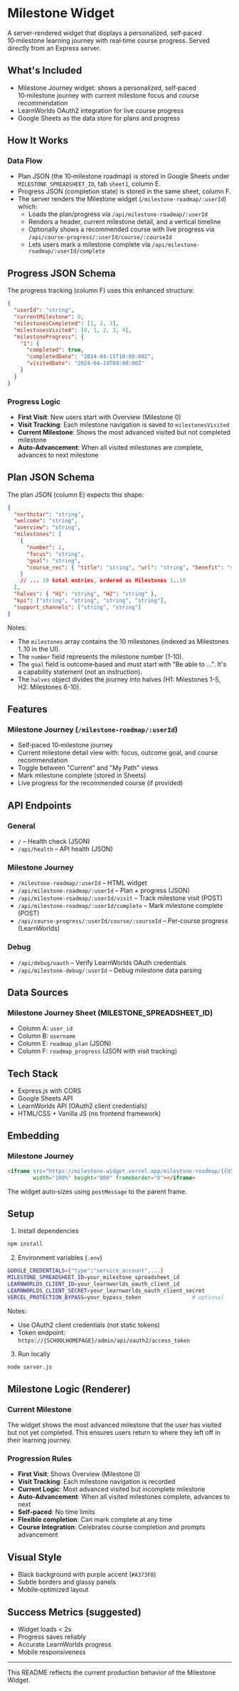 # Milestone Widget

A server-rendered widget that displays a personalized, self‑paced 10‑milestone learning journey with real‑time course progress. Served directly from an Express server.

## What's Included

- Milestone Journey widget: shows a personalized, self‑paced 10‑milestone journey with current milestone focus and course recommendation
- LearnWorlds OAuth2 integration for live course progress
- Google Sheets as the data store for plans and progress

## How It Works

### Data Flow
- Plan JSON (the 10‑milestone roadmap) is stored in Google Sheets under `MILESTONE_SPREADSHEET_ID`, tab `sheet1`, column E.
- Progress JSON (completion state) is stored in the same sheet, column F.
- The server renders the Milestone widget (`/milestone-roadmap/:userId`) which:
  - Loads the plan/progress via `/api/milestone-roadmap/:userId`
  - Renders a header, current milestone detail, and a vertical timeline
  - Optionally shows a recommended course with live progress via `/api/course-progress/:userId/course/:courseId`
  - Lets users mark a milestone complete via `/api/milestone-roadmap/:userId/complete`

## Progress JSON Schema

The progress tracking (column F) uses this enhanced structure:

```json
{
  "userId": "string",
  "currentMilestone": 0,
  "milestonesCompleted": [1, 2, 3],
  "milestonesVisited": [0, 1, 2, 3, 4],
  "milestoneProgress": {
    "1": {
      "completed": true,
      "completedDate": "2024-04-15T10:00:00Z",
      "visitedDate": "2024-04-14T09:00:00Z"
    }
  }
}
```

### Progress Logic
- **First Visit**: New users start with Overview (Milestone 0)
- **Visit Tracking**: Each milestone navigation is saved to `milestonesVisited`
- **Current Milestone**: Shows the most advanced visited but not completed milestone
- **Auto-Advancement**: When all visited milestones are complete, advances to next milestone

## Plan JSON Schema

The plan JSON (column E) expects this shape:

```json
{
  "northstar": "string",
  "welcome": "string",
  "overview": "string",
  "milestones": [
    {
      "number": 1,
      "focus": "string",
      "goal": "string",
      "course_rec": { "title": "string", "url": "string", "benefit": "string" }
    }
    // ... 10 total entries, ordered as Milestones 1..10
  ],
  "halves": { "H1": "string", "H2": "string" },
  "kpi": ["string", "string", "string", "string"],
  "support_channels": ["string", "string"]
}
```

Notes:
- The `milestones` array contains the 10 milestones (indexed as Milestones 1..10 in the UI).
- The `number` field represents the milestone number (1-10).
- The `goal` field is outcome‑based and must start with "Be able to …". It's a capability statement (not an instruction).
- The `halves` object divides the journey into halves (H1: Milestones 1-5, H2: Milestones 6-10).

## Features

### Milestone Journey (`/milestone-roadmap/:userId`)
- Self‑paced 10‑milestone journey
- Current milestone detail view with: focus, outcome goal, and course recommendation
- Toggle between "Current" and "My Path" views
- Mark milestone complete (stored in Sheets)
- Live progress for the recommended course (if provided)

## API Endpoints

### General
- `/` – Health check (JSON)
- `/api/health` – API health (JSON)

### Milestone Journey
- `/milestone-roadmap/:userId` – HTML widget
- `/api/milestone-roadmap/:userId` – Plan + progress (JSON)
- `/api/milestone-roadmap/:userId/visit` – Track milestone visit (POST)
- `/api/milestone-roadmap/:userId/complete` – Mark milestone complete (POST)
- `/api/course-progress/:userId/course/:courseId` – Per‑course progress (LearnWorlds)

### Debug
- `/api/debug/oauth` – Verify LearnWorlds OAuth credentials
- `/api/milestone-debug/:userId` – Debug milestone data parsing

## Data Sources

### Milestone Journey Sheet (MILESTONE_SPREADSHEET_ID)
- Column A: `user_id`
- Column B: `username`
- Column E: `roadmap_plan` (JSON)
- Column F: `roadmap_progress` (JSON with visit tracking)

## Tech Stack

- Express.js with CORS
- Google Sheets API
- LearnWorlds API (OAuth2 client credentials)
- HTML/CSS + Vanilla JS (no frontend framework)

## Embedding

### Milestone Journey
```html
<iframe src="https://milestone-widget.vercel.app/milestone-roadmap/{{USER.ID}}?username={{USER.USERNAME}}"
        width="100%" height="800" frameborder="0"></iframe>
```

The widget auto‑sizes using `postMessage` to the parent frame.

## Setup

1) Install dependencies
```bash
npm install
```

2) Environment variables (`.env`)
```bash
GOOGLE_CREDENTIALS={"type":"service_account",...}
MILESTONE_SPREADSHEET_ID=your_milestone_spreadsheet_id
LEARNWORLDS_CLIENT_ID=your_learnworlds_oauth_client_id
LEARNWORLDS_CLIENT_SECRET=your_learnworlds_oauth_client_secret
VERCEL_PROTECTION_BYPASS=your_bypass_token                # optional
```

Notes:
- Use OAuth2 client credentials (not static tokens)
- Token endpoint: `https://{SCHOOLHOMEPAGE}/admin/api/oauth2/access_token`

3) Run locally
```bash
node server.js
```

## Milestone Logic (Renderer)

### Current Milestone
The widget shows the most advanced milestone that the user has visited but not yet completed. This ensures users return to where they left off in their learning journey.

### Progression Rules
- **First Visit**: Shows Overview (Milestone 0)
- **Visit Tracking**: Each milestone navigation is recorded
- **Current Logic**: Most advanced visited but incomplete milestone
- **Auto-Advancement**: When all visited milestones complete, advances to next
- **Self‑paced**: No time limits
- **Flexible completion**: Can mark complete at any time
- **Course Integration**: Celebrates course completion and prompts advancement

## Visual Style

- Black background with purple accent (`#A373F8`)
- Subtle borders and glassy panels
- Mobile‑optimized layout

## Success Metrics (suggested)
- Widget loads < 2s
- Progress saves reliably
- Accurate LearnWorlds progress
- Mobile responsiveness

---

This README reflects the current production behavior of the Milestone Widget.